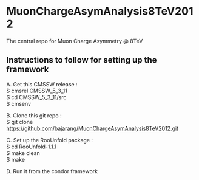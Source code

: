 # MuonChargeAsymAnalysis8TeV2012
The central repo for Muon Charge Asymmetry @ 8TeV

Instructions to follow for setting up the framework  
---------------------------------------------------  

A. Get this CMSSW release :  
   $ cmsrel CMSSW_5_3_11  
   $ cd CMSSW_5_3_11/src  
   $ cmsenv  

B. Clone this git repo  :  
   $ git clone https://github.com/bajarang/MuonChargeAsymAnalysis8TeV2012.git  

C. Set up the RooUnfold package :  
   $ cd RooUnfold-1.1.1  
   $ make clean   
   $ make  

D. Run it from the condor framework  
